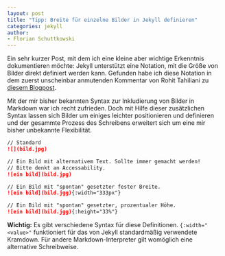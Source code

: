 ```yaml
---
layout: post
title: "Tipp: Breite für einzelne Bilder in Jekyll definieren"
categories: jekyll
author:
- Florian Schuttkowski
---
```


Ein sehr kurzer Post, mit dem ich eine kleine aber wichtige Erkenntnis dokumentieren möchte: Jekyll unterstützt eine Notation, mit die Größe von Bilder direkt definiert werden kann. Gefunden habe ich diese Notation in dem zuerst unscheinbar anmutenden Kommentar von Rohit Tahiliani zu [diesem Blogpost](https://dev-notes.eu/2016/01/images-in-kramdown-jekyll/).

Mit der mir bisher bekannten Syntax zur Inkludierung von Bilder in Markdown war ich recht zufrieden. Doch mit Hilfe dieser zusätzlichen Syntax lassen sich Bilder um einiges leichter positionieren und definieren und der gesammte Prozess des Schreibens erweitert sich um eine mir bisher unbekannte Flexibilität.

```markdown
// Standard
![](bild.jpg)

// Ein Bild mit alternativem Text. Sollte immer gemacht werden!
// Bitte denkt an Accessability.
![ein bild](bild.jpg)   

// Ein Bild mit "spontan" gesetzter fester Breite.
![ein bild](bild.jgg){:width="333px"}

// Ein Bild mit "spontan" gesetzter, prozentualer Höhe.
![ein bild](bild.jgg){:height="33%"}
```

**Wichtig:** Es gibt verschiedene Syntax für diese Definitionen. `{:width="<value>"` funktioniert für das von Jekyll standardmäßig verwendete Kramdown. Für andere Markdown-Interpreter gilt womöglich eine alternative Schreibweise.